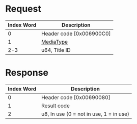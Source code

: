 # Request

| Index Word | Description                                           |
|------------|-------------------------------------------------------|
| 0          | Header code \[0x006900C0\]                            |
| 1          | [MediaType](Filesystem_services#MediaType "wikilink") |
| 2-3        | u64, Title ID                                         |

# Response

| Index Word | Description                             |
|------------|-----------------------------------------|
| 0          | Header code \[0x00690080\]              |
| 1          | Result code                             |
| 2          | u8, In use (0 = not in use, 1 = in use) |
